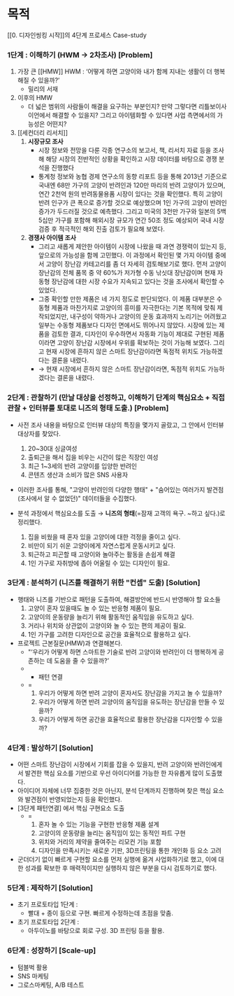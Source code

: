 
# 목적



[[0. 디자인씽킹 시작]]의 4단계 프로세스 Case-study


### 1단계 : 이해하기 (HWM → 2차조사) [Problem]


1. 가장 큰 [[HMW]]
	HWM : ‘어떻게 하면 고양이와 내가 함께 지내는 생활이 더 행복해질 수 있을까?’
	- 밀리의 서재
2. 이후의 HMW
	- 더 넓은 범위의 사람들이 해결을 요구하는 부분인지? 만약 그렇다면 리틀보이사이언에서 해결할 수 있을지? 그리고 아이템화할 수 있다면 사업 측면에서의 가능성은 어떤지?
3. [[세컨더리 리서치]] 
	1. **시장규모 조사**
		- 시장 정보와 전망을 다룬 각종 연구소의 보고서, 책, 리서치 자료 등을 조사해 해당 시장의 전반적인 상황을 확인하고 시장 데이터를 바탕으로 경쟁 분석을 진행했다
		- 통계청 정보와 농협 경제 연구소의 동향 리포트 등을 통해 2013년 기준으로 국내엔 68만 가구의 고양이 반려인과 120만 마리의 반려 고양이가 있으며, 연간 2천억 원의 반려동물용품 시장이 있다는 것을 확인했다. 특히 고양이 반려 인구가 큰 폭으로 증가할 것으로 예상했으며 1인 가구의 고양이 반려인 증가가 두드러질 것으로 예측했다. 그리고 미국의 3천만 가구와 일본의 5백 5십만 가구를 포함해 해외시장 규모가 연간 50조 정도 예상되어 국내 시장 검증 후 적극적인 해외 진출 검토가 필요해 보였다.
	2. **경쟁사 아이템 조사**
		- 그리고 새롭게 제안한 아이템이 시장에 나왔을 때 과연 경쟁력이 있는지 등, 앞으로의 가능성을 함께 고민했다. 이 과정에서 확인된 몇 가지 아이템 중에서 고양이 장난감 카테고리를 좀 더 자세히 검토해보기로 했다. 먼저 고양이 장난감의 전체 품목 중 약 60%가 저가형 수동 낚싯대 장난감이며 현재 자동형 장난감에 대한 시장 수요가 지속되고 있다는 것을 조사에서 확인할 수 있었다.
		- 그중 확인할 만한 제품은 네 가지 정도로 판단되었다. 이 제품 대부분은 수동형 제품과 마찬가지로 고양이의 흥미를 자극한다는 기본 목적에 맞춰 제작되었지만, 내구성이 약하거나 고양이의 운동 효과까지 노리기는 어려웠고 일부는 수동형 제품보다 디자인 면에서도 뛰어나지 않았다. 시장에 있는 제품을 검토한 결과, 디자인이 우수하면서 자동화 기능이 제대로 구현된 제품이라면 고양이 장난감 시장에서 우위를 확보하는 것이 가능해 보였다. 그리고 현재 시장에 흔하지 않은 스마트 장난감이라면 독점적 위치도 가능하겠다는 결론을 내렸다.
		- → 현재 시장에서 흔하지 않은 스마트 장난감이라면, 독점적 위치도 가능하겠다는 결론을 내렸다. 


### 2단계 : 관찰하기 (만날 대상을 선정하고, 이해하기 단계의 핵심요소 + 직접 관찰 + 인터뷰를 토대로 니즈의 형태 도출.) [Problem]


- 사전 조사 내용을 바탕으로 인터뷰 대상의 특징을 몇가지 골랐고, 그 안에서 인터뷰 대상자를 찾았다. 

	1. 20~30대 싱글여성
	2. 출퇴근을 해서 집을 비우는 시간이 많은 직장인 여성
	3. 최근 1~3세의 반려 고양이를 입양한 반려인
	4. 콘텐츠 생산과 소비가 많은 SNS 사용자

- 이러한 조사를 통해, "고양이 반려인의 다양한 행태" + "숨어있는 여러가지 발견점(조사에서 알 수 없었던)" 데이터들을 수집했다. 

- 분석 과정에서 핵심요소를 도출 → **니즈의 형태**(=잠재 고객의 욕구. ~하고 싶다.)로 정리했다. 
	1. 집을 비웠을 때 혼자 있을 고양이에 대한 걱정을 줄이고 싶다.
	2. 비만이 되기 쉬운 고양이에게 자연스럽게 운동시키고 싶다.
	3. 퇴근하고 피곤할 때 고양이와 놀아주는 활동을 손쉽게 해결
	4. 1인 가구로 자취방에 좁아 어울릴 수 있는 디자인이 필요.


### 3단계 : 분석하기 (니즈를 해결하기 위한 "컨셉" 도출) [Solution]

- 행태와 니즈를 기반으로 패턴을 도출하여, 해결방안에 반드시 반영해야 할 요소들
	1. 고양이 혼자 있을때도 놀 수 있는 반응형 제품이 필요.
	2. 고양이의 운동량을 늘리기 위해 활동적인 움직임을 유도하고 싶다.
	3. 거리나 위치와 상관없이 고양이와 놀 수 있는 편의 제공이 필요.
	4. 1인 가구를 고려한 디자인으로 공간을 효율적으로 활용하고 싶다.
- 프로젝트 근본질문(HMW)과 연결해본다. 
	- "‘우리가 어떻게 하면 스마트한 기술로 반려 고양이와 반려인이 더 행복하게 공존하는 데 도움을 줄 수 있을까?’
	- + 패턴 연결
	- =
		1. 우리가 어떻게 하면 반려 고양이 혼자서도 장난감을 가지고 놀 수 있을까?
		2. 우리가 어떻게 하면 반려 고양이의 움직임을 유도하는 장난감을 만들 수 있을까?
		3. 우리가 어떻게 하면 공간을 효율적으로 활용한 장난감을 디자인할 수 있을까?


### 4단계 : 발상하기 [Solution]

- 어떤 스마트 장난감이 시장에서 기회를 잡을 수 있을지, 반려 고양이와 반려인에게서 발견한 핵심 요소를 기반으로 우선 아이디어를 가능한 한 자유롭게 많이 도출했다.
- 아이디어 자체에 너무 집중한 것은 아닌지, 분석 단계까지 진행하며 찾은 핵심 요소와 발견점이 반영되었는지 등을 확인했다.
- [3단계 패턴연결] 에서 핵심 구현요소 도출
	- =
		1. 혼자 놀 수 있는 기능을 구현한 반응형 제품 설계
		2. 고양이의 운동량을 늘리는 움직임이 있는 동적인 파트 구현
		3. 위치와 거리의 제약을 줄여주는 리모컨 기능 포함
		4. 디자인을 만족시키는 새로운 기판, 3D프린팅을 통한 개인화 등 요소 고려
- 군더더기 없이 빠르게 구현할 요소를 먼저 실행에 옮겨 사업화하기로 했고, 이에 대한 성과를 확보한 후 매력적이지만 실행하지 않은 부분을 다시 검토하기로 했다.


### 5단계 : 제작하기 [Solution]

- 초기 프로토타입 1단계 : 
	- 빨대 + 종이 등으로 구현. 빠르게 수정하는데 초점을 맞춤.
- 초기 프로토타입 2단계 :
	- 아두이노를 바탕으로 회로 구성. 3D 프린팅 등을 활용. 


### 6단계 : 성장하기 [Scale-up]

- 텀블벅 활용
- SNS 마케팅
- 그로스마케팅, A/B 테스트

